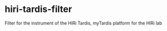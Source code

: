 hiri-tardis-filter
==================

Filter for the instrument of the HIRi Tardis, myTardis platform for the HIRi lab
